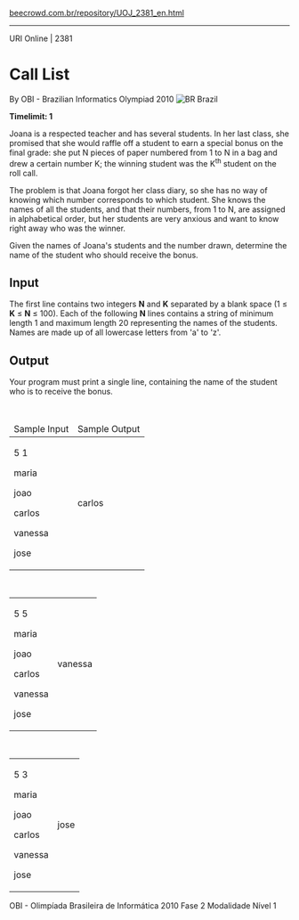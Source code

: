 <p><a href="https://www.beecrowd.com.br/repository/UOJ_2381_en.html">beecrowd.com.br/repository/UOJ_2381_en.html</a></p><hr>
<div><span>URI Online | 2381</span>
<h1>Call List</h1>
<div>
  <p>By OBI - Brazilian Informatics Olympiad 2010 <img alt="BR" src="https://resources.beecrowd.com.br/gallery/images/flags/br.gif"> Brazil</p>
</div>
<strong>Timelimit: 1</strong></div>
<div>
<div>
  <p>Joana is a respected teacher and has several students. In her last class, she promised that she would raffle off a student to earn a special bonus on the final grade: she put N pieces of paper numbered from 1 to N in a bag and drew a certain number K; the winning student was the K<sup>th</sup> student on the roll call.</p>
  <p>The problem is that Joana forgot her class diary, so she has no way of knowing which number corresponds to which student. She knows the names of all the students, and that their numbers, from 1 to N, are assigned in alphabetical order, but her students are very anxious and want to know right away who was the winner.</p>
  <p>Given the names of Joana's students and the number drawn, determine the name of the student who should receive the bonus.</p>
</div>
<h2>Input</h2>
<div>
  <p>The first line contains two integers <strong>N</strong> and <strong>K</strong> separated by a blank space (1 ≤ <strong>K</strong> ≤ <strong>N</strong> ≤ 100). Each of the following <strong>N</strong> lines contains a string of minimum length 1 and maximum length 20 representing the names of the students. Names are made up of all lowercase letters from 'a' to 'z'.</p>
</div>
<h2>Output</h2>
<div>
  <p>Your program must print a single line, containing the name of the student who is to receive the bonus.</p>
</div>
<div>&nbsp;</div>
<table>
  <thead>
    <tr>
      <td>Sample Input</td>
      <td>Sample Output</td>
    </tr>
  </thead>
  <tbody>
    <tr>
      <td>
        <p>5 1</p>
        <p>maria</p>
        <p>joao</p>
        <p>carlos</p>
        <p>vanessa</p>
        <p>jose</p>
      </td>
      <td>
        <p>carlos</p>
      </td>
    </tr>
  </tbody>
</table>
<div>&nbsp;</div>
<table>
  <thead>
  </thead>
  <tbody>
    <tr>
      <td>
        <p>5 5</p>
        <p>maria</p>
        <p>joao</p>
        <p>carlos</p>
        <p>vanessa</p>
        <p>jose</p>
      </td>
      <td>
        <p>vanessa</p>
      </td>
    </tr>
  </tbody>
</table>
<div>&nbsp;</div>
  <table>
    <thead>
    </thead>
    <tbody>
      <tr>
        <td>
          <p>5 3</p>
          <p>maria</p>
          <p>joao</p>
          <p>carlos</p>
          <p>vanessa</p>
          <p>jose</p>
        </td>
        <td>
          <p>jose</p>
        </td>
      </tr>
    </tbody>
  </table>
  <p>OBI - Olimpíada Brasileira de Informática 2010 Fase 2 Modalidade Nível 1</p>
</div>